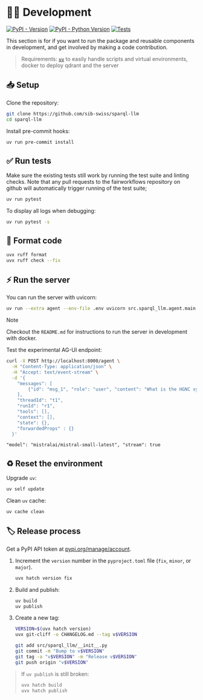 # 🧑‍💻 Development

[![PyPI - Version](https://img.shields.io/pypi/v/sparql-llm.svg?logo=pypi&label=PyPI&logoColor=silver)](https://pypi.org/project/sparql-llm/)
[![PyPI - Python Version](https://img.shields.io/pypi/pyversions/sparql-llm.svg?logo=python&label=Python&logoColor=silver)](https://pypi.org/project/sparql-llm/)
[![Tests](https://github.com/sib-swiss/sparql-llm/actions/workflows/test.yml/badge.svg)](https://github.com/sib-swiss/sparql-llm/actions/workflows/test.yml)

</div>

This section is for if you want to run the package and reusable components in development, and get involved by making a code contribution.

> Requirements: [`uv`](https://docs.astral.sh/uv/getting-started/installation/) to easily handle scripts and virtual environments, docker to deploy qdrant and the server

## 📥️ Setup

Clone the repository:

```bash
git clone https://github.com/sib-swiss/sparql-llm
cd sparql-llm
```

Install pre-commit hooks:

```sh
uv run pre-commit install
```

## ✅ Run tests

Make sure the existing tests still work by running the test suite and linting checks. Note that any pull requests to the fairworkflows repository on github will automatically trigger running of the test suite;

```bash
uv run pytest
```

To display all logs when debugging:

```bash
uv run pytest -s
```

## 🧹 Format code

```bash
uvx ruff format
uvx ruff check --fix
```

## ⚡️ Run the server

You can run the server with uvicorn:

```sh
uv run --extra agent --env-file .env uvicorn src.sparql_llm.agent.main:app --host 0.0.0.0 --port 8000 --log-config logging.yml --reload
```

> [!NOTE]
>
> Checkout the `README.md` for instructions to run the server in development with docker.

Test the experimental AG-UI endpoint:

```sh
curl -X POST http://localhost:8000/agent \
  -H "Content-Type: application/json" \
  -H "Accept: text/event-stream" \
  -d '{
    "messages": [
    	{"id": "msg_1", "role": "user", "content": "What is the HGNC symbol for the P68871 protein?"}
    ],
    "threadId": "t1",
    "runId": "r1",
    "tools": [],
    "context": [],
    "state": {},
    "forwardedProps" : {}
  }'
```

`"model": "mistralai/mistral-small-latest", "stream": true`

## ♻️ Reset the environment

Upgrade `uv`:

```sh
uv self update
```

Clean `uv` cache:

```sh
uv cache clean
```

## 🏷️ Release process

Get a PyPI API token at [pypi.org/manage/account](https://pypi.org/manage/account).

1. Increment the `version` number in the `pyproject.toml` file (`fix`, `minor`, or `major`).

   ```bash
   uvx hatch version fix
   ```

2. Build and publish:

   ```bash
   uv build
   uv publish
   ```

3. Create a new tag:

   ```sh
   VERSION=$(uvx hatch version)
   uvx git-cliff -o CHANGELOG.md --tag v$VERSION

   git add src/sparql_llm/__init__.py
   git commit -m "Bump to v$VERSION"
   git tag -a "v$VERSION" -m "Release v$VERSION"
   git push origin "v$VERSION"
   ```

> If `uv publish` is still broken:
>
> ```sh
> uvx hatch build
> uvx hatch publish
> ```
